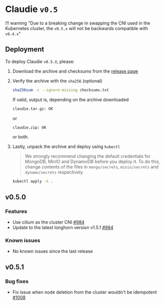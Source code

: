 # Claudie `v0.5`

!!! warning "Due to a breaking change in swapping the CNI used in the Kubernetes cluster, the `v0.5.x` will not be backwards compatible with `v0.4.x`"

## Deployment

To deploy Claudie `v0.5.X`, please:

1. Download the archive and checksums from the [release page](https://github.com/berops/claudie/releases)

2. Verify the archive with the `sha256` (optional)

    ```sh
    sha256sum -c --ignore-missing checksums.txt
    ```

    If valid, output is, depending on the archive downloaded

    ```sh
    claudie.tar.gz: OK
    ```

    or

    ```sh
    claudie.zip: OK
    ```

    or both.

3. Lastly, unpack the archive and deploy using `kubectl`

    > We strongly recommend changing the default credentials for MongoDB, MinIO and DynamoDB before you deploy it. To do this, change contents of the files in `mongo/secrets`, `minio/secrets` and `dynamo/secrets` respectively.

    ```sh
    kubectl apply -k .
    ```

## v0.5.0

### Features

- Use cilium as the cluster CNI [#984](https://github.com/berops/claudie/pull/984)
- Update to the latest longhorn version v1.5.1 [#984](https://github.com/berops/claudie/pull/984)

### Known issues

- No known issues since the last release

## v0.5.1

### Bug fixes

- Fix issue when node deletion from the cluster wouldn't be idempotent [#1008](https://github.com/berops/claudie/pull/1008)
